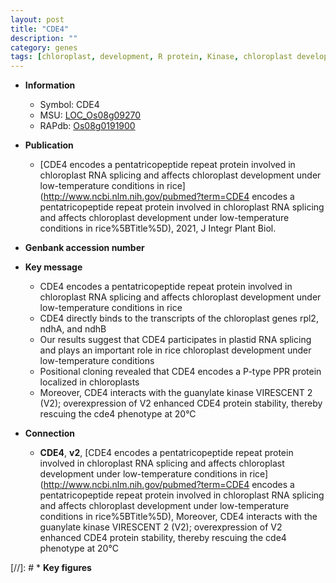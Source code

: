 ```yaml
---
layout: post
title: "CDE4"
description: ""
category: genes
tags: [chloroplast, development, R protein, Kinase, chloroplast development, kinase]
---
```


* **Information**  
    + Symbol: CDE4  
    + MSU: [LOC_Os08g09270](http://rice.uga.edu/cgi-bin/ORF_infopage.cgi?orf=LOC_Os08g09270)  
    + RAPdb: [Os08g0191900](http://rapdb.dna.affrc.go.jp/viewer/gbrowse_details/irgsp1?name=Os08g0191900)  

* **Publication**  
    + [CDE4 encodes a pentatricopeptide repeat protein involved in chloroplast RNA splicing and affects chloroplast development under low-temperature conditions in rice](http://www.ncbi.nlm.nih.gov/pubmed?term=CDE4 encodes a pentatricopeptide repeat protein involved in chloroplast RNA splicing and affects chloroplast development under low-temperature conditions in rice%5BTitle%5D), 2021, J Integr Plant Biol.

* **Genbank accession number**  

* **Key message**  
    + CDE4 encodes a pentatricopeptide repeat protein involved in chloroplast RNA splicing and affects chloroplast development under low-temperature conditions in rice
    + CDE4 directly binds to the transcripts of the chloroplast genes rpl2, ndhA, and ndhB
    + Our results suggest that CDE4 participates in plastid RNA splicing and plays an important role in rice chloroplast development under low-temperature conditions
    + Positional cloning revealed that CDE4 encodes a P-type PPR protein localized in chloroplasts
    + Moreover, CDE4 interacts with the guanylate kinase VIRESCENT 2 (V2); overexpression of V2 enhanced CDE4 protein stability, thereby rescuing the cde4 phenotype at 20°C

* **Connection**  
    + __CDE4__, __v2__, [CDE4 encodes a pentatricopeptide repeat protein involved in chloroplast RNA splicing and affects chloroplast development under low-temperature conditions in rice](http://www.ncbi.nlm.nih.gov/pubmed?term=CDE4 encodes a pentatricopeptide repeat protein involved in chloroplast RNA splicing and affects chloroplast development under low-temperature conditions in rice%5BTitle%5D),  Moreover, CDE4 interacts with the guanylate kinase VIRESCENT 2 (V2); overexpression of V2 enhanced CDE4 protein stability, thereby rescuing the cde4 phenotype at 20°C

[//]: # * **Key figures**  


